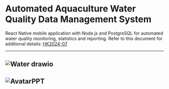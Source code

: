 # Automated Aquaculture Water Quality Data Management System 
React Native mobile application with Node.js and PostgreSQL for automated water quality monitoring, statistics and reporting. Refer to this document for additional details: [HK2024-07](https://github.com/LamSut/HK2024-07/blob/master/HK2024-07.pdf)

---
![Water drawio](https://github.com/user-attachments/assets/a0b1d13b-7446-40cd-8d76-16dead8e53ca)
---
![AvatarPPT](https://github.com/user-attachments/assets/f9668bbd-2984-46ce-9e19-7d8e9cfa4152)
---
